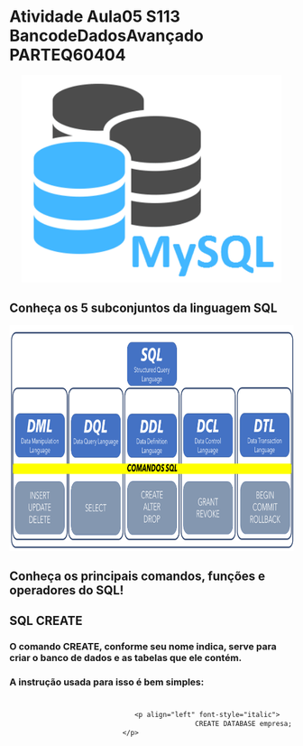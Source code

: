 # Atividade Aula05 S113 BancodeDadosAvançado PARTEQ60404

<p align="center">
	<img width="460 height="300" src="img/mysql.png">
</p>

## Conheça os 5 subconjuntos da linguagem SQL

<p align="center">
	<img width="720" height="400" src="img/ComandosSQL.png">
</p>

## Conheça os principais comandos, funções e operadores do SQL!

##	SQL CREATE 
###      O comando CREATE, conforme seu nome indica, serve para criar o banco de dados e as tabelas que ele contém.
###       A instrução usada para isso é bem simples:
#
####	
							       
							       <p align="left" font-style="italic">
												  CREATE DATABASE empresa;
								</p>
#
#							       
#
							      
